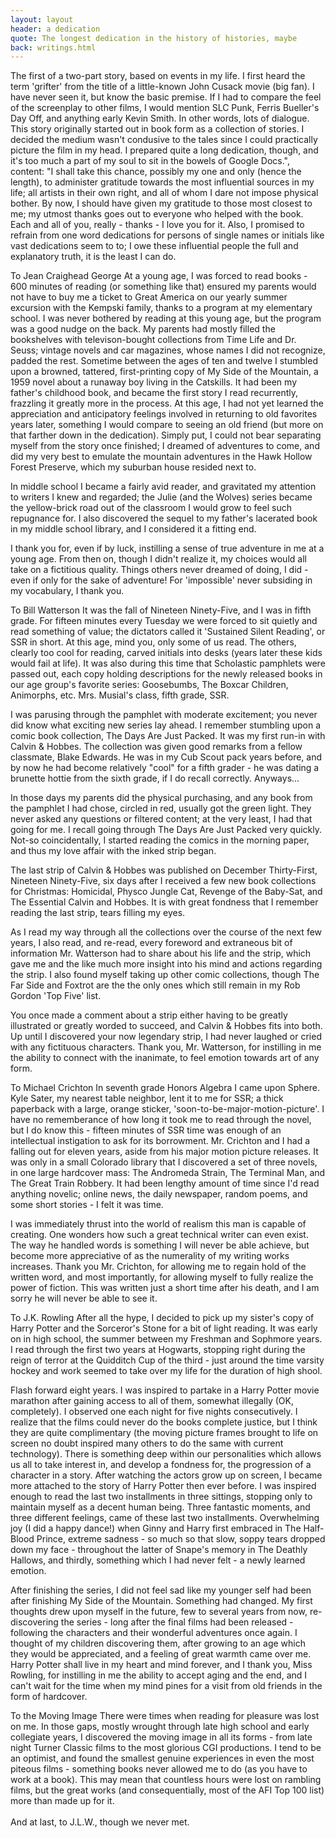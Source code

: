 ```yaml
---
layout: layout
header: a dedication
quote: The longest dedication in the history of histories, maybe
back: writings.html
---
```


The first of a two-part story, based on events in my life. I first heard the term 'grifter' from the title of a little-known John Cusack movie (big fan). I have never seen it, but know the basic premise. If I had to compare the feel of the screenplay to other films, I would mention SLC Punk, Ferris Bueller's Day Off, and anything early Kevin Smith. In other words, lots of dialogue. This story originally started out in book form as a collection of stories. I decided the medium wasn't condusive to the tales since I could practically picture the film in my head. I prepared quite a long dedication, though, and it's too much a part of my soul to sit in the bowels of Google Docs.", content: "I shall take this chance, possibly my one and only (hence the length), to administer gratitude towards the most influential sources in my life; all artists in their own right, and all of whom I dare not impose physical bother. By now, I should have given my gratitude to those most closest to me; my utmost thanks goes out to everyone who helped with the book. Each and all of you, really - thanks - I love you for it. Also, I promised to refrain from one word dedications for persons of single names or initials like vast dedications seem to to; I owe these influential people the full and explanatory truth, it is the least I can do.
        
To Jean Craighead George
At a young age, I was forced to read books - 600 minutes of reading (or something like that) ensured my parents would not have to buy me a ticket to Great America on our yearly summer excursion with the Kempski family, thanks to a program at my elementary school. I was never bothered by reading at this young age, but the program was a good nudge on the back. My parents had mostly filled the bookshelves with televison-bought collections from Time Life and Dr. Seuss; vintage novels and car magazines, whose names I did not recognize, padded the rest. Sometime between the ages of ten and twelve I stumbled upon a browned, tattered, first-printing copy of My Side of the Mountain, a 1959 novel about a runaway boy living in the Catskills. It had been my father's childhood book, and became the first story I read recurrently, frazzling it greatly more in the process. At this age, I had not yet learned the appreciation and anticipatory feelings involved in returning to old favorites years later, something I would compare to seeing an old friend (but more on that farther down in the dedication). Simply put, I could not bear separating myself from the story once finished; I dreamed of adventures to come, and did my very best to emulate the mountain adventures in the Hawk Hollow Forest Preserve, which my suburban house resided next to.

In middle school I became a fairly avid reader, and gravitated my attention to writers I knew and regarded; the Julie (and the Wolves) series became the yellow-brick road out of the classroom I would grow to feel such repugnance for. I also discovered the sequel to my father's lacerated book in my middle school library, and I considered it a fitting end.

I thank you for, even if by luck, instilling a sense of true adventure in me at a young age. From then on, though I didn't realize it, my choices would all take on a fictitious quality. Things others never dreamed of doing, I did - even if only for the sake of adventure! For 'impossible' never subsiding in my vocabulary, I thank you.

To Bill Watterson
It was the fall of Nineteen Ninety-Five, and I was in fifth grade. For fifteen minutes every Tuesday we were forced to sit quietly and read something of value; the dictators called it 'Sustained Silent Reading', or SSR in short. At this age, mind you, only some of us read. The others, clearly too cool for reading, carved initials into desks (years later these kids would fail at life). It was also during this time that Scholastic pamphlets were passed out, each copy holding descriptions for the newly released books in our age group's favorite series: Goosebumbs, The Boxcar Children, Animorphs, etc. Mrs. Musial's class, fifth grade, SSR.

I was parusing through the pamphlet with moderate excitement; you never did know what exciting new series lay ahead. I remember stumbling upon a comic book collection, The Days Are Just Packed. It was my first run-in with Calvin & Hobbes. The collection was given good remarks from a fellow classmate, Blake Edwards. He was in my Cub Scout pack years before, and by now he had become relatively "cool" for a fifth grader - he was dating a brunette hottie from the sixth grade, if I do recall correctly. Anyways…

In those days my parents did the physical purchasing, and any book from the pamphlet I had chose, circled in red, usually got the green light. They never asked any questions or filtered content; at the very least, I had that going for me. I recall going through The Days Are Just Packed very quickly. Not-so coincidentally, I started reading the comics in the morning paper, and thus my love affair with the inked strip began.

The last strip of Calvin & Hobbes was published on December Thirty-First, Nineteen Ninety-Five, six days after I received a few new book collections for Christmas: Homicidal, Physco Jungle Cat, Revenge of the Baby-Sat, and The Essential Calvin and Hobbes. It is with great fondness that I remember reading the last strip, tears filling my eyes.

As I read my way through all the collections over the course of the next few years, I also read, and re-read, every foreword and extraneous bit of information Mr. Watterson had to share about his life and the strip, which gave me and the like much more insight into his mind and actions regarding the strip. I also found myself taking up other comic collections, though The Far Side and Foxtrot are the the only ones which still remain in my Rob Gordon 'Top Five' list.

You once made a comment about a strip either having to be greatly illustrated or greatly worded to succeed, and Calvin & Hobbes fits into both. Up until I discovered your now legendary strip, I had never laughed or cried with any fictituous characters. Thank you, Mr. Watterson, for instilling in me the ability to connect with the inanimate, to feel emotion towards art of any form.

To Michael Crichton
In seventh grade Honors Algebra I came upon Sphere. Kyle Sater, my nearest table neighbor, lent it to me for SSR; a thick paperback with a large, orange sticker, 'soon-to-be-major-motion-picture'. I have no rememberance of how long it took me to read through the novel, but I do know this - fifteen minutes of SSR time was enough of an intellectual instigation to ask for its borrowment. Mr. Crichton and I had a falling out for eleven years, aside from his major motion picture releases. It was only in a small Colorado library that I discovered a set of three novels, in one large hardcover mass: The Andromeda Strain, The Terminal Man, and The Great Train Robbery. It had been lengthy amount of time since I'd read anything novelic; online news, the daily newspaper, random poems, and some short stories - I felt it was time.

I was immediately thrust into the world of realism this man is capable of creating. One wonders how such a great technical writer can even exist. The way he handled words is something I will never be able achieve, but become more appreciative of as the numerality of my writing works increases. Thank you Mr. Crichton, for allowing me to regain hold of the written word, and most importantly, for allowing myself to fully realize the power of fiction. This was written just a short time after his death, and I am sorry he will never be able to see it.

To J.K. Rowling
After all the hype, I decided to pick up my sister's copy of Harry Potter and the Sorceror's Stone for a bit of light reading. It was early on in high school, the summer between my Freshman and Sophmore years. I read through the first two years at Hogwarts, stopping right during the reign of terror at the Quidditch Cup of the third - just around the time varsity hockey and work seemed to take over my life for the duration of high shool.

Flash forward eight years. I was inspired to partake in a Harry Potter movie marathon after gaining access to all of them, somewhat illegally (OK, completely). I observed one each night for five nights consecutively. I realize that the films could never do the books complete justice, but I think they are quite complimentary (the moving picture frames brought to life on screen no doubt inspired many others to do the same with current technology). There is something deep within our personalities which allows us all to take interest in, and develop a fondness for, the progression of a character in a story. After watching the actors grow up on screen, I became more attached to the story of Harry Potter then ever before. I was inspired enough to read the last two installments in three sittings, stopping only to maintain myself as a decent human being. Three fantastic moments, and three different feelings, came of these last two installments. Overwhelming joy (I did a happy dance!) when Ginny and Harry first embraced in The Half-Blood Prince, extreme sadness - so much so that slow, soppy tears dropped down my face - throughout the latter of Snape's memory in The Deathly Hallows, and thirdly, something which I had never felt - a newly learned emotion.

After finishing the series, I did not feel sad like my younger self had been after finishing My Side of the Mountain. Something had changed. My first thoughts drew upon myself in the future, few to several years from now, re-discovering the series - long after the final films had been released - following the characters and their wonderful adventures once again. I thought of my children discovering them, after growing to an age which they would be appreciated, and a feeling of great warmth came over me. Harry Potter shall live in my heart and mind forever, and I thank you, Miss Rowling, for instilling in me the ability to accept aging and the end, and I can't wait for the time when my mind pines for a visit from old friends in the form of hardcover.

To the Moving Image
There were times when reading for pleasure was lost on me. In those gaps, mostly wrought through late high school and early collegiate years, I discovered the moving image in all its forms - from late night Turner Classic films to the most glorious CGI productions. I tend to be an optimist, and found the smallest genuine experiences in even the most piteous films - something books never allowed me to do (as you have to work at a book). This may mean that countless hours were lost on rambling films, but the great works (and consequentially, most of the AFI Top 100 list) more than made up for it.<br/><br/>And at last, to J.L.W., though we never met.